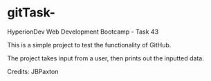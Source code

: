 # gitTask-
HyperionDev Web Development Bootcamp - Task 43

This is a simple project to test the functionality of GitHub.

The project takes input from a user, then prints out the inputted data.

Credits: JBPaxton
